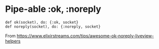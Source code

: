 # Pipe-able :ok, :noreply

```
def ok(socket), do: {:ok, socket}
def noreply(socket), do: {:noreply, socket}
```

From https://www.elixirstreams.com/tips/awesome-ok-noreply-liveview-helpers
